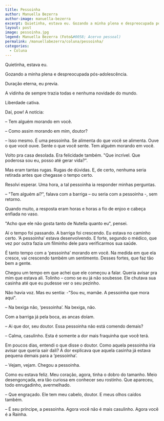 ```yaml
---
title: Pessoinha
author: Manuella Bezerra
author-image: manuella-bezerra
excerpt: Quietinha, estava eu. Gozando a minha plena e despreocupada pós-adolescência. Duração eterna, eu previa. A vidinha de sempre trazia todas e nenhuma novidade do mundo. Liberdade cativa. Daí, pow!
layout: post
image: pessoinha.jpg
legend: Manuella Bezerra (Foto&#0058; Acervo pessoal)
permalink: /manuellabezerra/coluna/pessoinha/
categories:
  - Coluna
---
```

Quietinha, estava eu.

Gozando a minha plena e despreocupada pós-adolescência.

Duração eterna, eu previa.

A vidinha de sempre trazia todas e nenhuma novidade do mundo.

Liberdade cativa.

Daí, pow! A notícia:

&#8211; Tem alguém morando em você.

&#8211; Como assim morando em mim, doutor?

&#8211; Isso mesmo. É uma pessoinha. Se alimenta do que você se alimenta. Ouve o que você ouve. Sente o que você sente. Tem alguém morando em você.

Volto pra casa desolada. Era felicidade também. "Que incrível. Que poderosa sou eu, posso até gerar vida?".

Mas eram tantas rugas. Rugas de dúvidas. E, de certo, nenhuma seria retirada antes que chegasse o tempo certo.

Resolvi esperar. Uma hora, a tal pessoinha ia responder minhas perguntas.

&#8211; "Tem alguém aí?", falava com a barriga – ou seria com a pessoinha -, sem retorno.

Quando muito, a resposta eram horas e horas a fio de enjoo e cabeça enfiada no vaso.

"Acho que ele não gosta tanto de Nutella quanto eu", pensei.

Aí o tempo foi passando. A barriga foi crescendo. Eu estava no caminho certo. ‘A pessoinha’ estava desenvolvendo. E forte, segundo o médico, que vez por outra fazia um filminho dele para verificarmos sua saúde.

É tanto tempo com a ‘pessoinha’ morando em você. Na medida em que ela cresce, vai crescendo também um sentimento. Desses fortes, que faz tão bem a gente.

Chegou um tempo em que achei que ele começou a falar. Queria avisar pra mim que estava ali. Tolinho – como se eu já não soubesse. Ele chutava sua casinha até que eu pudesse ver o seu pezinho.

Não havia voz. Mas eu sentia: -"Sou eu, mamãe. A pessoinha que mora aqui".

&#8211; Na bexiga não, ‘pessoinha’. Na bexiga, não.

Com a barriga já pela boca, as ancas doíam.

&#8211; Ai que dor, seu doutor. Essa pessoinha não está comendo demais?

&#8211; Calma, casulinho. Esta é somente a dor mais fraquinha que você terá.

Em poucos dias, entendi o que disse o doutor. Como aquela pessoinha iria avisar que queria sair dali? A dor explicava que aquela casinha já estava pequena demais para a ‘pessoinha’.

&#8211; Vejam, vejam. Chegou a pessoinha.

Como eu estava feliz. Meu coração, agora, tinha o dobro do tamanho. Meio desengonçada, era tão curiosa em conhecer seu rostinho. Que apareceu, todo enrugadinho, avermelhado.

&#8211; Que engraçado. Ele tem meu cabelo, doutor. E meus olhos caídos também.

&#8211; É seu príncipe, a pessoinha. Agora você não é mais casulinho. Agora você é a Rainha.